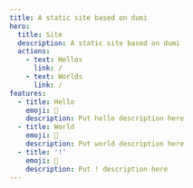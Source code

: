 ```yaml
---
title: A static site based on dumi
hero:
  title: Site
  description: A static site based on dumi
  actions:
    - text: Hellos
      link: /
    - text: Worlds
      link: /
features:
  - title: Hello
    emoji: 💎
    description: Put hello description here
  - title: World
    emoji: 🌈
    description: Put world description here
  - title: '!'
    emoji: 🚀
    description: Put ! description here
---
```



